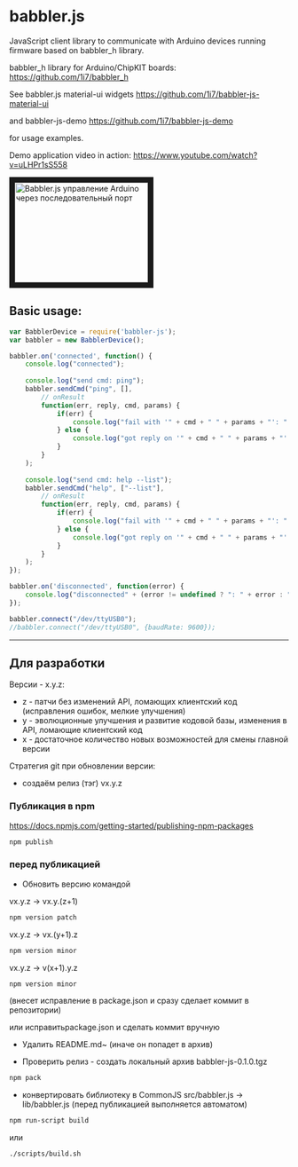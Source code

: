 # babbler.js
JavaScript client library to communicate with Arduino devices running firmware based on babbler_h library.

babbler_h library for Arduino/ChipKIT boards:
https://github.com/1i7/babbler_h

See babbler.js material-ui widgets
https://github.com/1i7/babbler-js-material-ui

and babbler-js-demo
https://github.com/1i7/babbler-js-demo

for usage examples.

Demo application video in action:
https://www.youtube.com/watch?v=uLHPr1sS558

<a href="http://www.youtube.com/watch?feature=player_embedded&v=uLHPr1sS558
" target="_blank"><img src="http://img.youtube.com/vi/uLHPr1sS558/0.jpg" 
alt="Babbler.js управление Arduino через последовательный порт" width="240" height="180" border="10" /></a>


## Basic usage:

~~~javascript
var BabblerDevice = require('babbler-js');
var babbler = new BabblerDevice();

babbler.on('connected', function() {
    console.log("connected");
    
    console.log("send cmd: ping");
    babbler.sendCmd("ping", [],
        // onResult
        function(err, reply, cmd, params) {
            if(err) {
                console.log("fail with '" + cmd + " " + params + "': " + err);
            } else {
                console.log("got reply on '" + cmd + " " + params + "': " + reply);
            }
        }
    );
    
    console.log("send cmd: help --list");
    babbler.sendCmd("help", ["--list"],
        // onResult
        function(err, reply, cmd, params) {
            if(err) {
                console.log("fail with '" + cmd + " " + params + "': " + err);
            } else {
                console.log("got reply on '" + cmd + " " + params + "': " + reply);
            }
        }
    );
});

babbler.on('disconnected', function(error) {
    console.log("disconnected" + (error != undefined ? ": " + error : ""));
});

babbler.connect("/dev/ttyUSB0");
//babbler.connect("/dev/ttyUSB0", {baudRate: 9600});

~~~

---
## Для разработки
Версии - x.y.z:
- z - патчи без изменений API, ломающих клиентский код (исправления ошибок, мелкие улучшения)
- y - эволюционные улучшения и развитие кодовой базы, изменения в API, ломающие клиентский код
- x - достаточное количество новых возможностей для смены главной версии

Стратегия git при обновлении версии: 
- создаём релиз (тэг) vx.y.z

### Публикация в npm
https://docs.npmjs.com/getting-started/publishing-npm-packages

~~~bash
npm publish
~~~

### перед публикацией

- Обновить версию командой

vx.y.z -> vx.y.(z+1)
~~~bash
npm version patch
~~~
vx.y.z -> vx.(y+1).z
~~~bash
npm version minor
~~~
vx.y.z -> v(x+1).y.z
~~~bash
npm version minor
~~~

(внесет исправление в package.json и сразу сделает коммит в репозитории)

или исправитьpackage.json и сделать коммит вручную

- Удалить README.md~ (иначе он попадет в архив)

- Проверить релиз - создать локальный архив babbler-js-0.1.0.tgz
~~~bash
npm pack
~~~

- конвертировать библиотеку в CommonJS src/babbler.js -> lib/babbler.js (перед публикацией выполняется автоматом)
~~~bash
npm run-script build
~~~
или 
~~~bash
./scripts/build.sh
~~~

